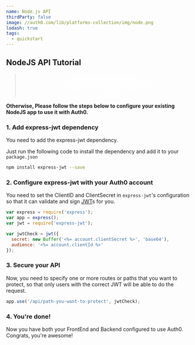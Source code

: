 ```yaml
---
name: Node.js API
thirdParty: false
image: //auth0.com/lib/platforms-collection/img/node.png
lodash: true
tags:
  - quickstart
---
```


## NodeJS API Tutorial

<div class="package" style="text-align: center;">
  <blockquote>
    <a href="/node-auth0/master/create-package?path=examples/nodejs-api&type=server@@account.clientParam@@" class="btn btn-lg btn-success btn-package" style="text-transform: uppercase; color: white">
      <span style="display: block">Download a Seed project</span>
      <% if (account.userName) { %>
      <span class="smaller" style="display:block; font-size: 11px">with your Auth0 API Keys already set and configured</span>
      <% } %>
    </a>
  </blockquote>
</div>

**Otherwise, Please follow the steps below to configure your existing NodeJS app to use it with Auth0.**

### 1. Add express-jwt dependency

You need to add the express-jwt dependency.

Just run the following code to install the dependency and add it to your `package.json`

```bash
npm install express-jwt --save
```

### 2. Configure express-jwt with your Auth0 account

You need to set the ClientID and ClientSecret in `express-jwt`'s configuration so that it can validate and sign [JWT](/jwt)s for you.

```js
var express = require('express');
var app = express();
var jwt = require('express-jwt');

var jwtCheck = jwt({
  secret: new Buffer('<%= account.clientSecret %>', 'base64'),
  audience: '<%= account.clientId %>'
});
```

### 3. Secure your API

Now, you need to specify one or more routes or paths that you want to protect, so that only users with the correct JWT will be able to do the request.

```js
app.use('/api/path-you-want-to-protect', jwtCheck);
```

### 4. You're done!

Now you have both your FrontEnd and Backend configured to use Auth0. Congrats, you're awesome!
